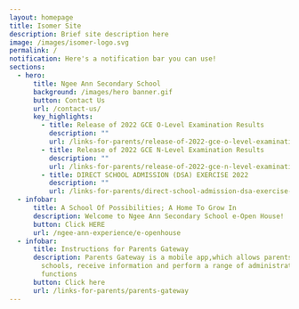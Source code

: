 ```yaml
---
layout: homepage
title: Isomer Site
description: Brief site description here
image: /images/isomer-logo.svg
permalink: /
notification: Here's a notification bar you can use!
sections:
  - hero:
      title: Ngee Ann Secondary School
      background: /images/hero banner.gif
      button: Contact Us
      url: /contact-us/
      key_highlights:
        - title: Release of 2022 GCE O-Level Examination Results
          description: ""
          url: /links-for-parents/release-of-2022-gce-o-level-examination-results
        - title: Release of 2022 GCE N-Level Examination Results
          description: ""
          url: /links-for-parents/release-of-2022-gce-n-level-examination-results
        - title: DIRECT SCHOOL ADMISSION (DSA) EXERCISE 2022
          description: ""
          url: /links-for-parents/direct-school-admission-dsa-exercise-2022
  - infobar:
      title: A School Of Possibilities; A Home To Grow In
      description: Welcome to Ngee Ann Secondary School e-Open House!
      button: Click HERE
      url: /ngee-ann-experience/e-openhouse
  - infobar:
      title: Instructions for Parents Gateway
      description: Parents Gateway is a mobile app,which allows parents to engage with
        schools, receive information and perform a range of administrative
        functions
      button: Click here
      url: /links-for-parents/parents-gateway
---
```

